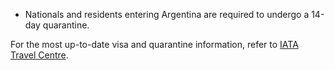 - Nationals and residents entering Argentina are required to undergo a 14-day quarantine.

For the most up-to-date visa and quarantine information, refer to [IATA Travel Centre](https://www.iatatravelcentre.com/international-travel-document-news/1580226297.htm).
